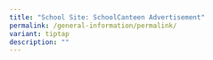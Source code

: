 ```yaml
---
title: "School Site: SchoolCanteen Advertisement"
permalink: /general-information/permalink/
variant: tiptap
description: ""
---
```

